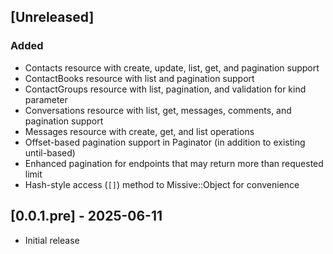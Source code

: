 ## [Unreleased]

### Added
- Contacts resource with create, update, list, get, and pagination support
- ContactBooks resource with list and pagination support
- ContactGroups resource with list, pagination, and validation for kind parameter
- Conversations resource with list, get, messages, comments, and pagination support
- Messages resource with create, get, and list operations
- Offset-based pagination support in Paginator (in addition to existing until-based)
- Enhanced pagination for endpoints that may return more than requested limit
- Hash-style access (`[]`) method to Missive::Object for convenience

## [0.0.1.pre] - 2025-06-11

- Initial release
